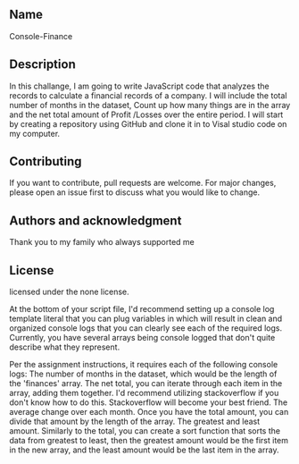 ## Name
Console-Finance

## Description

In this challange, I am going to write JavaScript code that analyzes the records to calculate a financial records of a company.
I will include the total number of months in the dataset, Count up how many things are in the array and the net total amount of Profit /Losses over the entire period. I will start by creating a repository using GitHub and clone it in to Visal studio code on my computer.
  
 ## Contributing

If you want to contribute, pull requests are welcome. For major changes, please open an issue first to discuss what you would like to change.

## Authors and acknowledgment

Thank you to my family who always supported me

## License

licensed under the none license.

At the bottom of your script file, I'd recommend setting up a console log template literal that you can plug variables in which will result in clean and organized console logs that you can clearly see each of the required logs. Currently, you have several arrays being console logged that don't quite describe what they represent.

Per the assignment instructions, it requires each of the following console logs: 
The number of months in the dataset, which would be the length of the 'finances' array.
The net total, you can iterate through each item in the array, adding them together. I'd recommend utilizing stackoverflow if you don't know how to do this. Stackoverflow will become your best friend.
The average change over each month. Once you have the total amount, you can divide that amount by the length of the array.
The greatest and least amount. Similarly to the total, you can create a sort function that sorts the data from greatest to least, then the greatest amount would be the first item in the new array, and the least amount would be the last item in the array.